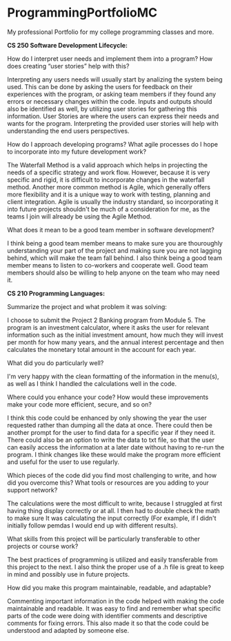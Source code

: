 # ProgrammingPortfolioMC
My professional Portfolio for my college programming classes and more.

**CS 250 Software Development Lifecycle:**

How do I interpret user needs and implement them into a program? How does creating “user stories” help with this?

Interpreting any users needs will usually start by analizing the system being used.
This can be done by asking the users for feedback on their experiences with the program, or asking team members if they found any errors or necessary changes within the code.
Inputs and outputs should also be identified as well, by utilizing user stories for gathering this information. User Stories are where the users can express their needs and wants for the program. 
Interpreting the provided user stories will help with understanding the end users perspectives.

How do I approach developing programs? What agile processes do I hope to incorporate into my future development work?

The Waterfall Method is a valid approach which helps in projecting the needs of a specific strategy and work flow. However, because it is very specific and rigid, 
it is difficult to incorporate changes in the waterfall method.
Another more common method is Agile, which generally offers more flexibility and it is a unique way to work with testing, planning and client integration.
Agile is usually the industry standard, so incorporating it into future projects shouldn't be much of a consideration for me, as the teams I join will already be using the Agile Method.

What does it mean to be a good team member in software development?

I think being a good team member means to make sure you are thouroughly understanding your part of the project and making sure you are not lagging behind, which will make the team fall behind. 
I also think being a good team member means to listen to co-workers and cooperate well. Good team members should also be willing to help anyone on the team who may need it.

**CS 210 Programming Languages:**

Summarize the project and what problem it was solving:

I choose to submit the Project 2 Banking program from Module 5. The program is an investment calculator, where it asks the user for relevant information such as the initial investment amount, how much they will invest per month for how many years, and the annual interest percentage and then calculates the monetary total amount in the account for each year.

What did you do particularly well?

I'm very happy with the clean formatting of the information in the menu(s), as well as I think I handled the calculations well in the code.

Where could you enhance your code? How would these improvements make your code more efficient, secure, and so on?

I think this code could be enhanced by only showing the year the user requested rather than dumping all the data at once. There could then be another prompt for the user to find data for a specific year if they need it. There could also be an option to write the data to txt file, so that the user can easily access the information at a later date without having to re-run the program. I think changes like these would make the program more efficient and useful for the user to use regularly.

Which pieces of the code did you find most challenging to write, and how did you overcome this? What tools or resources are you adding to your support network?

The calculations were the most difficult to write, because I struggled at first having thing display correctly or at all. I then had to double check the math to make sure It was calculating the input correctly (For example, if I didn't initially follow pemdas I would end up with different results).

What skills from this project will be particularly transferable to other projects or course work?

The best practices of programming is utilized and easily transferable from this project to the next. I also think the proper use of a .h file is great to keep in mind and possibly use in future projects.

How did you make this program maintainable, readable, and adaptable?

Commenting important information in the code helped with making the code maintainable and readable. It was easy to find and remember what specific parts of the code were doing with identifier comments and descriptive comments for fixing errors. This also made it so that the code could be understood and adapted by someone else.

